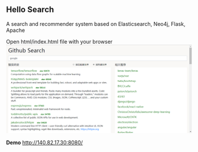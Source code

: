 Hello Search
----
A search and recommender system based on Elasticsearch, Neo4j, Flask, Apache

Open html/index.html file with your browser
<img src="files/demo.png" />

**Demo** 
http://140.82.17.30:8080/
<!--
http://140.82.17.30:8080/
-->
